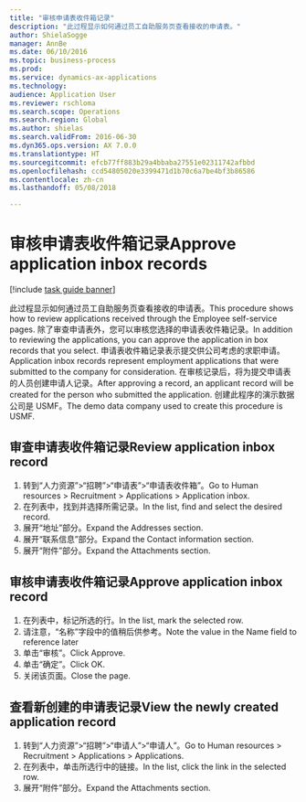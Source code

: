 ```yaml
--- 
title: "审核申请表收件箱记录"
description: "此过程显示如何通过员工自助服务页查看接收的申请表。"
author: ShielaSogge
manager: AnnBe
ms.date: 06/10/2016
ms.topic: business-process
ms.prod: 
ms.service: dynamics-ax-applications
ms.technology: 
audience: Application User
ms.reviewer: rschloma
ms.search.scope: Operations
ms.search.region: Global
ms.author: shielas
ms.search.validFrom: 2016-06-30
ms.dyn365.ops.version: AX 7.0.0
ms.translationtype: HT
ms.sourcegitcommit: efcb77ff883b29a4bbaba27551e02311742afbbd
ms.openlocfilehash: ccd54805020e3399471d1b70c6a7be4bf3b86586
ms.contentlocale: zh-cn
ms.lasthandoff: 05/08/2018

---
```

# <a name="approve-application-inbox-records"></a><span data-ttu-id="03212-103">审核申请表收件箱记录</span><span class="sxs-lookup"><span data-stu-id="03212-103">Approve application inbox records</span></span>

[!include [task guide banner](../../includes/task-guide-banner.md)]

<span data-ttu-id="03212-104">此过程显示如何通过员工自助服务页查看接收的申请表。</span><span class="sxs-lookup"><span data-stu-id="03212-104">This procedure shows how to review applications received through the Employee self-service pages.</span></span> <span data-ttu-id="03212-105">除了审查申请表外，您可以审核您选择的申请表收件箱记录。</span><span class="sxs-lookup"><span data-stu-id="03212-105">In addition to reviewing the applications, you can approve the application in box records that you select.</span></span> <span data-ttu-id="03212-106">申请表收件箱记录表示提交供公司考虑的求职申请。</span><span class="sxs-lookup"><span data-stu-id="03212-106">Application inbox records represent employment applications that were submitted to the company for consideration.</span></span> <span data-ttu-id="03212-107">在审核记录后，将为提交申请表的人员创建申请人记录。</span><span class="sxs-lookup"><span data-stu-id="03212-107">After approving a record, an applicant record will be created for the person who submitted the application.</span></span> <span data-ttu-id="03212-108">创建此程序的演示数据公司是 USMF。</span><span class="sxs-lookup"><span data-stu-id="03212-108">The demo data company used to create this procedure is USMF.</span></span>


## <a name="review-application-inbox-record"></a><span data-ttu-id="03212-109">审查申请表收件箱记录</span><span class="sxs-lookup"><span data-stu-id="03212-109">Review application inbox record</span></span>
1. <span data-ttu-id="03212-110">转到“人力资源”>“招聘”>“申请表”>“申请表收件箱”。</span><span class="sxs-lookup"><span data-stu-id="03212-110">Go to Human resources > Recruitment > Applications > Application inbox.</span></span>
2. <span data-ttu-id="03212-111">在列表中，找到并选择所需记录。</span><span class="sxs-lookup"><span data-stu-id="03212-111">In the list, find and select the desired record.</span></span>
3. <span data-ttu-id="03212-112">展开“地址”部分。</span><span class="sxs-lookup"><span data-stu-id="03212-112">Expand the Addresses section.</span></span>
4. <span data-ttu-id="03212-113">展开“联系信息”部分。</span><span class="sxs-lookup"><span data-stu-id="03212-113">Expand the Contact information section.</span></span>
5. <span data-ttu-id="03212-114">展开“附件”部分。</span><span class="sxs-lookup"><span data-stu-id="03212-114">Expand the Attachments section.</span></span>

## <a name="approve-application-inbox-record"></a><span data-ttu-id="03212-115">审核申请表收件箱记录</span><span class="sxs-lookup"><span data-stu-id="03212-115">Approve application inbox record</span></span>
1. <span data-ttu-id="03212-116">在列表中，标记所选的行。</span><span class="sxs-lookup"><span data-stu-id="03212-116">In the list, mark the selected row.</span></span>
2. <span data-ttu-id="03212-117">请注意，“名称”字段中的值稍后供参考。</span><span class="sxs-lookup"><span data-stu-id="03212-117">Note the value in the Name field to reference later</span></span>
3. <span data-ttu-id="03212-118">单击“审核”。</span><span class="sxs-lookup"><span data-stu-id="03212-118">Click Approve.</span></span>
4. <span data-ttu-id="03212-119">单击“确定”。</span><span class="sxs-lookup"><span data-stu-id="03212-119">Click OK.</span></span>
5. <span data-ttu-id="03212-120">关闭该页面。</span><span class="sxs-lookup"><span data-stu-id="03212-120">Close the page.</span></span>

## <a name="view-the-newly-created-application-record"></a><span data-ttu-id="03212-121">查看新创建的申请表记录</span><span class="sxs-lookup"><span data-stu-id="03212-121">View the newly created application record</span></span>
1. <span data-ttu-id="03212-122">转到“人力资源”>“招聘”>“申请人”>“申请人”。</span><span class="sxs-lookup"><span data-stu-id="03212-122">Go to Human resources > Recruitment > Applications > Applications.</span></span>
2. <span data-ttu-id="03212-123">在列表中，单击所选行中的链接。</span><span class="sxs-lookup"><span data-stu-id="03212-123">In the list, click the link in the selected row.</span></span>
3. <span data-ttu-id="03212-124">展开“附件”部分。</span><span class="sxs-lookup"><span data-stu-id="03212-124">Expand the Attachments section.</span></span>


